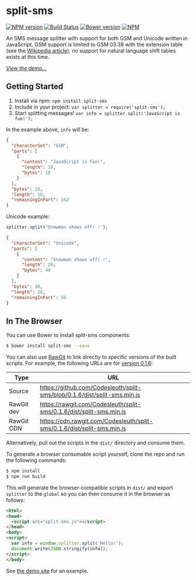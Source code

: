 split-sms
============

[![NPM version][npm-image]][npm-url] [![Build Status][travis-image]][travis-url] [![Bower version][bower-image]][bower-url]
[![NPM][npmico-image]][npmico-url]

An SMS message splitter with support for both GSM and Unicode written in JavaScript.
GSM support is limited to GSM 03.38 with the extension table (see the [Wikipedia article][GSM-03.38]); no support for natural language shift tables exists at this time.

*[View the demo...][demo-url]*

## Getting Started

1. Install via npm: `npm install split-sms`
2. Include in your project: `var splitter = require('split-sms');`
3. Start splitting messages! `var info = splitter.split('JavaScript is fun!');`

In the example above, `info` will be:

```json
{
  "characterSet": "GSM",
  "parts": [
    {
      "content": "JavaScript is fun!",
      "length": 18,
      "bytes": 18
    }
  ],
  "bytes": 18,
  "length": 18,
  "remainingInPart": 142
}
```

Unicode example:

```js
splitter.split('Snowman shows off! ☃');
```

```json
{
  "characterSet": "Unicode",
  "parts": [
    {
      "content": "Snowman shows off! ☃",
      "length": 20,
      "bytes": 40
    }
  ],
  "bytes": 40,
  "length": 20,
  "remainingInPart": 50
}
```

## In The Browser

You can use Bower to install split-sms components:

```sh
$ bower install split-sms --save
```

You can also use [RawGit][rawgit-url] to link directly to specific versions of the built scripts.
For example, the following URLs are for [version 0.1.6][v0.1.6-url]:

| Type       | URL                                                                       |
| ---------- | ------------------------------------------------------------------------- |
| Source     | https://github.com/Codesleuth/split-sms/blob/0.1.6/dist/split-sms.min.js  |
| RawGit dev | https://rawgit.com/Codesleuth/split-sms/0.1.6/dist/split-sms.min.js       |
| RawGit CDN | https://cdn.rawgit.com/Codesleuth/split-sms/0.1.6/dist/split-sms.min.js   |

Alternatively, pull out the scripts in the `dist/` directory and consume them.

To generate a browser consumable script yourself, clone the repo and run the following commands:

```sh
$ npm install
$ npm run build
```

This will generate the browser-compatible scripts in `dist/` and export `splitter` to the `global` so you can then consume it in the browser as follows:

```html
<html>
<head>
  <script src="split-sms.js"></script>
</head>
<body>
<script>
  var info = window.splitter.split('Hello!');
  document.write(JSON.stringify(info));
</script>
</body>
```

See [the demo site][demo-url] for an example.

[npm-image]: http://img.shields.io/npm/v/split-sms.svg
[npm-url]: https://npmjs.org/package/split-sms

[bower-image]: https://badge.fury.io/bo/split-sms.svg
[bower-url]: https://badge.fury.io/bo/split-sms

[travis-image]: https://travis-ci.org/Codesleuth/split-sms.svg?branch=master
[travis-url]: https://travis-ci.org/Codesleuth/split-sms

[npmico-image]: https://nodei.co/npm/split-sms.png
[npmico-url]: https://nodei.co/npm/split-sms/

[GSM-03.38]: http://en.wikipedia.org/wiki/GSM_03.38#GSM_7_bit_default_alphabet_and_extension_table_of_3GPP_TS_23.038_.2F_GSM_03.38

[rawgit-url]: http://rawgit.com/

[demo-url]: http://www.codesleuth.co.uk/split-sms/

[v0.1.6-url]: https://github.com/Codesleuth/split-sms/tree/0.1.6